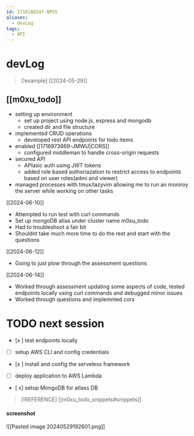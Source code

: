 ```yaml
---
id: 1716188247-NPSS
aliases:
  - devLog
tags:
  - API
---
```


# devLog
>[!example] [[2024-05-29]]

## [[m0xu_todo]]
- setting up environment
	- set up project using node.js, express and mongodb
    - created dir and file structure
- implemented CRUD operations
    - developed rest API endpoints for todo items
- enabled [[1716973669-JMWU|CORS]]
    - configured middleman to handle cross-origin requests
- secured API
    - APIasic auth using JWT tokens
    - added role based authoriazation to restrict access to endpoints based on user roles(admi and viewer)
- managed processes with tmux/lazyvim allowing me to run an moniroy the server while working on other tasks

[[2024-06-10]]
- Attempted to run test with curl commands
- Set up mongoDB atlas under cluster name m0xu_todo
- Had to troubleshoot a fair bit
- Shouldnt take much more time to do the rest and start with the questions


[[2024-06-12]]
- Going to just plow through the assessment questions


[[2024-06-14]]
- Worked through assessment updating some aspects of code, tested endpoints locally using curl commands and debugged minor issues
- Worked through questions and implemnted cors



# TODO next session
- [x ] test endpoints locally 
- [ ] setup AWS CLI and config credentials
- [x ] install and config the serveless framework
- [ ] deploy application to AWS Lambda
- [ x] setup MongoDB for atlass DB


> [!REFERENCE] [[m0xu_todo_snippets#snippets]]

#### screenshot

![[Pasted image 20240529192601.png]]



